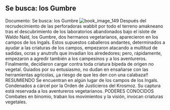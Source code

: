 ## Se busca: los Gumbre
Documento: Se busca: los Gumbre
![book_image_149](https://media.discordapp.net/attachments/1105643336989159555/1105647676147638402/149.jpg)
 Después del recrudecimiento de las perforadoras wabbit por todo el terreno amakneano tras el descubrimiento de los laboratorios abandonados bajo el islote de Waldo Nald, los Gumbre, dos hermanos vegetarianos, aparecieron en los campos de los Ingals. Estos supuestos caballeros andantes, determinados a ayudar a las criaturas de los campos, empezaron atacando a multitud de sadidas, ocras y anutrofs que invadían los alrededores; pero, rápidamente, empezaron a agredir también a los campesinos y a los aventureros. Finalmente, decidieron cargar contra toda criatura bípeda de origen no vegetal. Guiados por su entusiasmo, no dudan en ensañarse con las herramientas agrícolas, ¡¡a riesgo de que les den con una calabaza!!
RESUMIENDO
Se encuentran en algún lugar de los campos de los Ingals.
Condenados a cárcel por la Orden de Justicieros del Krosmoz.
Su captura está reservada a los aventureros vegetarianos.
PODERES CONOCIDOS
 Combates en binomio, traban los movimientos y la visión, invocan criaturas vegetales.
